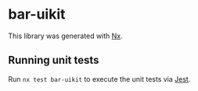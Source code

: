 # bar-uikit

This library was generated with [Nx](https://nx.dev).

## Running unit tests

Run `nx test bar-uikit` to execute the unit tests via [Jest](https://jestjs.io).
